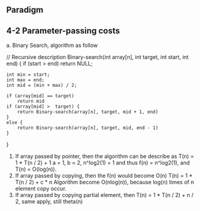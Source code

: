 ## Paradigm ##






## 4-2 Parameter-passing costs ##
a. Binary Search, algorithm as follow

// Recursive description
Binary-search(int array[n], int target, int start, int end) {
    if (start > end) return NULL;

    int min = start;
    int max = end;
    int mid = (min + max) / 2;

    if (array[mid] == target) 
        return mid
    if (array[mid] >  target) {
        return Binary-search(array[n], target, mid + 1, end)
    }
    else {
        return Binary-search(array[n], target, mid, end - 1)
    }
}
1. If array passed by pointer, then the algorithm can be describe as
T(n) = 1 * T(n / 2) + 1
a = 1, b = 2, n^log2(1) = 1 and thus f(n) = n^log2(1), and T(n) = O(log(n)).
2. If array passed by copying, then the f(n) would become O(n)
T(n) = 1 * T(n / 2) + c * n
Algorithm become O(nlog(n)), because log(n) times of n element copy occur. 
3. If array passed by copying partial element, then
T(n) = 1 * T(n / 2) + n / 2,
same apply, still theta(n)